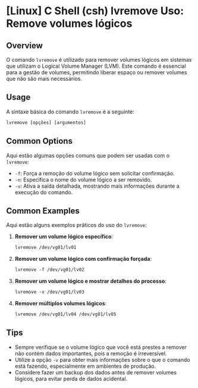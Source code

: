 # [Linux] C Shell (csh) lvremove Uso: Remove volumes lógicos

## Overview
O comando `lvremove` é utilizado para remover volumes lógicos em sistemas que utilizam o Logical Volume Manager (LVM). Este comando é essencial para a gestão de volumes, permitindo liberar espaço ou remover volumes que não são mais necessários.

## Usage
A sintaxe básica do comando `lvremove` é a seguinte:

```csh
lvremove [opções] [argumentos]
```

## Common Options
Aqui estão algumas opções comuns que podem ser usadas com o `lvremove`:

- `-f`: Força a remoção do volume lógico sem solicitar confirmação.
- `-n`: Especifica o nome do volume lógico a ser removido.
- `-v`: Ativa a saída detalhada, mostrando mais informações durante a execução do comando.

## Common Examples
Aqui estão alguns exemplos práticos do uso do `lvremove`:

1. **Remover um volume lógico específico**:
   ```csh
   lvremove /dev/vg01/lv01
   ```

2. **Remover um volume lógico com confirmação forçada**:
   ```csh
   lvremove -f /dev/vg01/lv02
   ```

3. **Remover um volume lógico e mostrar detalhes do processo**:
   ```csh
   lvremove -v /dev/vg01/lv03
   ```

4. **Remover múltiplos volumes lógicos**:
   ```csh
   lvremove /dev/vg01/lv04 /dev/vg01/lv05
   ```

## Tips
- Sempre verifique se o volume lógico que você está prestes a remover não contém dados importantes, pois a remoção é irreversível.
- Utilize a opção `-v` para obter mais informações sobre o que o comando está fazendo, especialmente em ambientes de produção.
- Considere fazer um backup dos dados antes de remover volumes lógicos, para evitar perda de dados acidental.